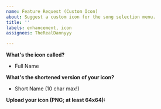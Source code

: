 ```yaml
---
name: Feature Request (Custom Icon)
about: Suggest a custom icon for the song selection menu.
title: ''
labels: enhancement, icon
assignees: TheRealDannyyy

---
```


**What's the icon called?**
- Full Name

**What's the shortened version of your icon?**
- Short Name (10 char max!)

**Upload your icon (PNG; at least 64x64):**
